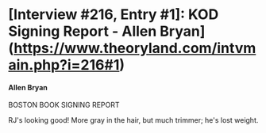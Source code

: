 # [Interview #216, Entry #1]: KOD Signing Report - Allen Bryan](https://www.theoryland.com/intvmain.php?i=216#1)

#### Allen Bryan

BOSTON BOOK SIGNING REPORT

RJ's looking good! More gray in the hair, but much trimmer; he's lost weight.

